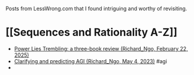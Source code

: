Posts from LessWrong.com that I found intriguing and worthy of revisiting.

# [[Sequences and Rationality A-Z]]


- [Power Lies Trembling: a three-book review (Richard_Ngo, February 22, 2025)](https://www.lesswrong.com/posts/d4armqGcbPywR3Ptc/power-lies-trembling-a-three-book-review)
- [Clarifying and predicting AGI (Richard_Ngo, May 4, 2023)](https://www.lesswrong.com/posts/BoA3agdkAzL6HQtQP/clarifying-and-predicting-agi) #agi
- 